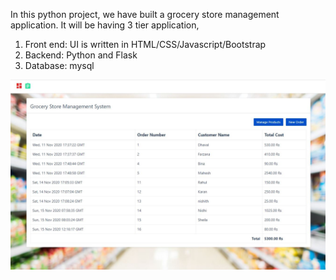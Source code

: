 In this python project, we have built a grocery store management application. It will be  having 3 tier application,
1. Front end: UI is written in HTML/CSS/Javascript/Bootstrap
2. Backend: Python and Flask
3. Database: mysql

![](homepage.JPG)
